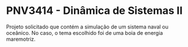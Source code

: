 # PNV3414 - Dinâmica de Sistemas II

Projeto solicitado que contém a simulação de um sistema naval ou oceânico. No caso, o tema escolhido foi de uma boia de energia maremotriz.
